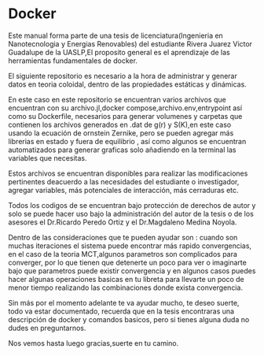 # Docker
Este manual forma parte de una tesis de licenciatura(Ingenieria en Nanotecnologia y Energias Renovables) del estudiante Rivera Juarez Victor Guadalupe de la UASLP,El proposito general es el aprendizaje de las herramientas fundamentales de docker.

El siguiente repositorio es necesario a la hora de administrar y generar datos en teoria coloidal, dentro de las propiedades estáticas y dinámicas.

En este caso en este repositorio se encuentran varios archivos que encuentran con su archivo.jl,docker compose,archivo.env,entrypoint así como su Dockerfile, necesarios para generar volumenes y carpetas que contienen los archivos generados en .dat de  g(r) y S(K),en este caso usando la ecuación de ornstein Zernike, pero se pueden agregar más librerias en estado y fuera de equilibrio , así como algunos se encuentran automatizados para generar graficas solo añadiendo en la terminal las variables que necesitas.

Estos archivos se encuentran disponibles para realizar las modificaciones pertinentes deacuerdo a las necesidades del estudiante o investigador, agregar variables, más potenciales de interacción, más cerraduras etc.

Todos los codigos de se encuentran bajo protección de derechos de autor y solo se puede hacer uso bajo la administración del autor de la tesis o de los asesores el Dr.Ricardo Peredo Ortiz y el Dr.Magdaleno Medina Noyola.

Dentro de las consideraciones que te pueden ayudar son : cuando son muchas iteraciones el sistema puede encontrar más rapido convergencias, en el caso de la teoria MCT,algunos parametros son complicados para converger, por lo que tienen que detenerte un poco para ver o imaginarte bajo que parametros puede existir convergencia y en algunos casos puedes hacer algunas operaciones basicas en tu libreta para llevarte un poco de menor tiempo realizando las  combinaciones donde exista convergencia.

Sin más por el momento adelante te va ayudar mucho, te deseo suerte, todo va estar documentado, recuerda que en la tesis encontraras una descripción de docker y comandos basicos, pero si  tienes alguna duda no dudes en preguntarnos.

Nos vemos hasta luego gracias,suerte en tu camino.
